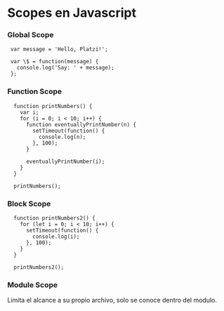 # Scopes en Javascript

### Global Scope

```
 var message = 'Hello, Platzi!';

 var \$ = function(message) {
   console.log('Say: ' + message);
 };
```

### Function Scope

```
  function printNumbers() {
    var i;
    for (i = 0; i < 10; i++) {
      function eventuallyPrintNumber(n) {
        setTimeout(function() {
          console.log(n);
        }, 100);
      }

      eventuallyPrintNumber(i);
    }
  }

  printNumbers();
```

### Block Scope

```
  function printNumbers2() {
    for (let i = 0; i < 10; i++) {
      setTimeout(function() {
        console.log(i);
      }, 100);
    }
  }

  printNumbers2();

```

### Module Scope

Limita el alcance a su propio archivo, solo se conoce dentro del modulo.
